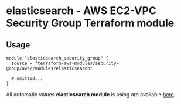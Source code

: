 # elasticsearch - AWS EC2-VPC Security Group Terraform module

## Usage

```hcl
module "elasticsearch_security_group" {
  source = "terraform-aws-modules/security-group/aws//modules/elasticsearch"

  # omitted...
}
```

All automatic values **elasticsearch module** is using are available [here](https://github.com/terraform-aws-modules/terraform-aws-security-group/blob/master/modules/elasticsearch/auto_values.tf).
